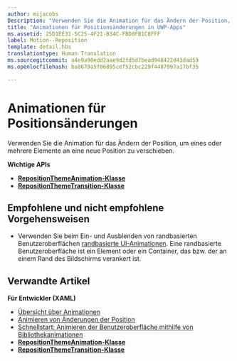 ```yaml
---
author: mijacobs
Description: "Verwenden Sie die Animation für das Ändern der Position, um eines oder mehrere Elemente an eine neue Position zu verschieben."
title: "Animationen für Positionsänderungen in UWP-Apps"
ms.assetid: 25D1EE31-5C25-4F21-B34C-FBD8FB1C8FFF
label: Motion--Reposition
template: detail.hbs
translationtype: Human Translation
ms.sourcegitcommit: a4e9a90edd2aae9d2fd5d7bead948422d43dad59
ms.openlocfilehash: ba8679a5f06895cef52cbc229f4487997a17bf35

---
```


# Animationen für Positionsänderungen




Verwenden Sie die Animation für das Ändern der Position, um eines oder mehrere Elemente an eine neue Position zu verschieben.

**Wichtige APIs**

-   [**RepositionThemeAnimation-Klasse**](https://msdn.microsoft.com/library/windows/apps/br210421)
-   [**RepositionThemeTransition-Klasse**](https://msdn.microsoft.com/library/windows/apps/br210429)


## Empfohlene und nicht empfohlene Vorgehensweisen


-   Verwenden Sie beim Ein- und Ausblenden von randbasierten Benutzeroberflächen [randbasierte UI-Animationen](motion-edgebased.md). Eine randbasierte Benutzeroberfläche ist ein Element oder ein Container, das bzw. der an einem Rand des Bildschirms verankert ist.


## Verwandte Artikel


**Für Entwickler (XAML)**
* [Übersicht über Animationen](https://msdn.microsoft.com/library/windows/apps/mt187350)
* [Animieren von Änderungen der Position](https://msdn.microsoft.com/library/windows/apps/xaml/jj649434)
* [Schnellstart: Animieren der Benutzeroberfläche mithilfe von Bibliothekanimationen](https://msdn.microsoft.com/library/windows/apps/xaml/hh452703)
* [**RepositionThemeAnimation-Klasse**](https://msdn.microsoft.com/library/windows/apps/br210421)
* [**RepositionThemeTransition-Klasse**](https://msdn.microsoft.com/library/windows/apps/br210429)


 







<!--HONumber=Jun16_HO4-->


